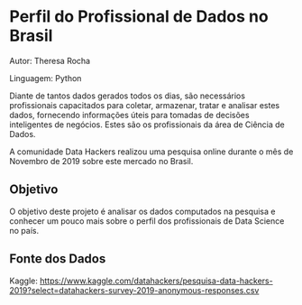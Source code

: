 # Perfil do Profissional de Dados no Brasil

Autor: Theresa Rocha

Linguagem: Python

Diante de tantos dados gerados todos os dias, são necessários profissionais capacitados para coletar, armazenar, tratar e analisar estes dados, fornecendo informações úteis para tomadas de decisões inteligentes de negócios. Estes são os profissionais da área de Ciência de Dados.

A comunidade Data Hackers realizou uma pesquisa online durante o mês de Novembro de 2019 sobre este mercado no Brasil.

## Objetivo

O objetivo deste projeto é analisar os dados computados na pesquisa e conhecer um pouco mais sobre o perfil dos profissionais de Data Science no país.

## Fonte dos Dados

Kaggle: https://www.kaggle.com/datahackers/pesquisa-data-hackers-2019?select=datahackers-survey-2019-anonymous-responses.csv
